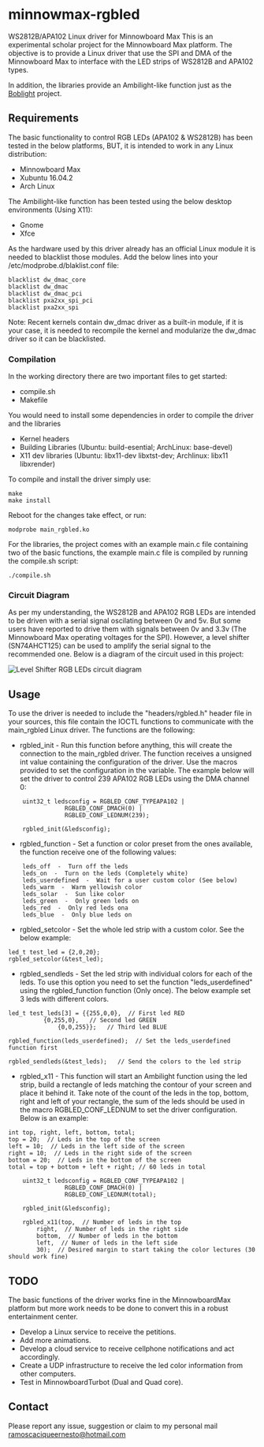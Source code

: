 # minnowmax-rgbled
WS2812B/APA102 Linux driver for Minnowboard Max
This is an experimental scholar project for the Minnowboard Max platform. The objective is to provide a Linux driver that use the SPI and DMA of the Minnowboard Max to interface with the LED strips of WS2812B and APA102 types. 

In addition, the libraries provide an Ambilight-like function just as the [Boblight](https://www.tweaking4all.com/home-theatre/xbmc/xbmc-boblight-openelec-ws2811-ws2812/) project.

## Requirements
The basic functionality to control RGB LEDs (APA102 & WS2812B) has been tested in the below platforms, BUT, it is intended to work in any Linux distribution:
* Minnowboard Max
* Xubuntu 16.04.2
* Arch Linux

The Ambilight-like function has been tested using the below desktop environments (Using X11):
* Gnome
* Xfce

As the hardware used by this driver already has an official Linux module it is needed to blacklist those modules. Add the below lines into your /etc/modprobe.d/blaklist.conf file:
```
blacklist dw_dmac_core
blacklist dw_dmac
blacklist dw_dmac_pci
blacklist pxa2xx_spi_pci
blacklist pxa2xx_spi
```
Note: Recent kernels contain dw_dmac driver as a built-in module, if it is your case, it is needed to recompile the kernel and modularize the dw_dmac driver so it can be blacklisted.
### Compilation
In the working directory there are two important files to get started:
* compile.sh
* Makefile

You would need to install some dependencies in order to compile the driver and the libraries
* Kernel headers
* Building Libraries (Ubuntu: build-esential; ArchLinux: base-devel)
* X11 dev libraries (Ubuntu: libx11-dev libxtst-dev; Archlinux: libx11 libxrender)

To compile and install the driver simply use:
```
make
make install
```
Reboot for the changes take effect, or run:
```
modprobe main_rgbled.ko
```

For the libraries, the project comes with an example main.c file containing two of the basic functions, the example main.c file is compiled by running the compile.sh script:
```
./compile.sh
```
### Circuit Diagram
As per my understanding, the WS2812B and APA102 RGB LEDs are intended to be driven with a serial signal oscilating between 0v and 5v. But some users have reported to drive them with signals between 0v and 3.3v (The Minnowboard Max operating voltages for the SPI). However, a level shifter (SN74AHCT125) can be used to amplify the serial signal to the recommended one. Below is a diagram of the circuit used in this project:

![Level Shifter RGB LEDs circuit diagram](https://github.com/ERNE196077/minnowmax-rgbled/blob/master/Circuit.jpg)



## Usage
To use the driver is needed to include the "headers/rgbled.h" header file in your sources, this file contain the IOCTL functions to communicate with the main_rgbled Linux driver. The functions are the following:
* rgbled_init - Run this function before anything, this will create the connection to the main_rgbled driver. The function receives a unsigned int value containing the configuration of the driver. Use the macros provided to set the configuration in the variable. The example below will set the driver to control 239 APA102 RGB LEDs using the DMA channel 0:
```
	uint32_t ledsconfig = RGBLED_CONF_TYPEAPA102 | 
				RGBLED_CONF_DMACH(0) | 
				RGBLED_CONF_LEDNUM(239);

	rgbled_init(&ledsconfig);
  ```
* rgbled_function - Set a function or color preset from the ones available, the function receive one of the following values:
```
	leds_off  -  Turn off the leds
	leds_on  -  Turn on the leds (Completely white)
	leds_userdefined  -  Wait for a user custom color (See below)
	leds_warm  -  Warm yellowish color
	leds_solar  -  Sun like color
	leds_green  -  Only green leds on
	leds_red  -  Only red leds ona
	leds_blue  -  Only blue leds on
  ```
  * rgbled_setcolor - Set the whole led strip with a custom color. See the below example:
  ```
  led_t test_led = {2,0,20};
  rgbled_setcolor(&test_led);
  ```
  * rgbled_sendleds - Set the led strip with individual colors for each of the leds. To use this option you need to set the function "leds_userdefined" using the rgbled_function function (Only once). The below example set 3 leds with different colors.
  ```
  led_t test_leds[3] = {{255,0,0},  // First led RED
  			{0,255,0},   // Second led GREEN
				{0,0,255}};   // Third led BLUE
  
  rgbled_function(leds_userdefined);  // Set the leds_userdefined function first
  
  rgbled_sendleds(&test_leds);   // Send the colors to the led strip
  ```
* rgbled_x11 - This function will start an Ambilight function using the led strip, build a rectangle of leds matching the contour of your screen and place it behind it. Take note of the count of the leds in the top, bottom, right and left of your rectangle, the sum of the leds should be used in the macro RGBLED_CONF_LEDNUM to set the driver configuration. Below is an example:
```
int top, right, left, bottom, total;
top = 20;  // Leds in the top of the screen
left = 10;  // Leds in the left side of the screen
right = 10;  // Leds in the right side of the screen
bottom = 20;  // Leds in the bottom of the screen
total = top + bottom + left + right; // 60 leds in total

	uint32_t ledsconfig = RGBLED_CONF_TYPEAPA102 | 
				RGBLED_CONF_DMACH(0) | 
				RGBLED_CONF_LEDNUM(total);

	rgbled_init(&ledsconfig);
	
	rgbled_x11(top,  // Number of leds in the top
		right,  // Number of leds in the right side
		bottom,  // Number of leds in the bottom
		left,  // Numer of leds in the left side
		30);  // Desired margin to start taking the color lectures (30 should work fine)
```
## TODO
The basic functions of the driver works fine in the MinnowboardMax platform but more work needs to be done to convert this in a robust entertainment center.
* Develop a Linux service to receive the petitions.
* Add more animations.
* Develop a cloud service to receive cellphone notifications and act accordingly.
* Create a UDP infrastructure to receive the led color information from other computers.
* Test in MinnowboardTurbot (Dual and Quad core).
## Contact
Please report any issue, suggestion or claim to my personal mail ramoscaciqueernesto@hotmail.com

